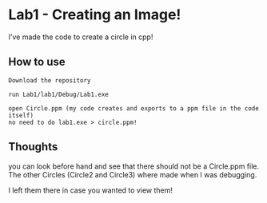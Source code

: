# Lab1 - Creating an Image!
I've made the code to create a circle in cpp!

## How to use

```
Download the repository
```
```
run Lab1/lab1/Debug/Lab1.exe
```
```
open Circle.ppm (my code creates and exports to a ppm file in the code itself)
no need to do lab1.exe > circle.ppm!
```

## Thoughts
you can look before hand and see that there should not be a Circle.ppm file.
The other Circles (Circle2 and Circle3) where made when I was debugging.

I left them there in case you wanted to view them!


